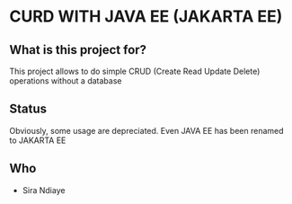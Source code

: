 # CURD WITH JAVA EE (JAKARTA EE)


## What is this project for? 

This project allows to do simple CRUD (Create Read Update Delete) operations without a database


## Status

Obviously, some usage are depreciated. Even JAVA EE has been renamed to JAKARTA EE


## Who 

- Sira Ndiaye 
